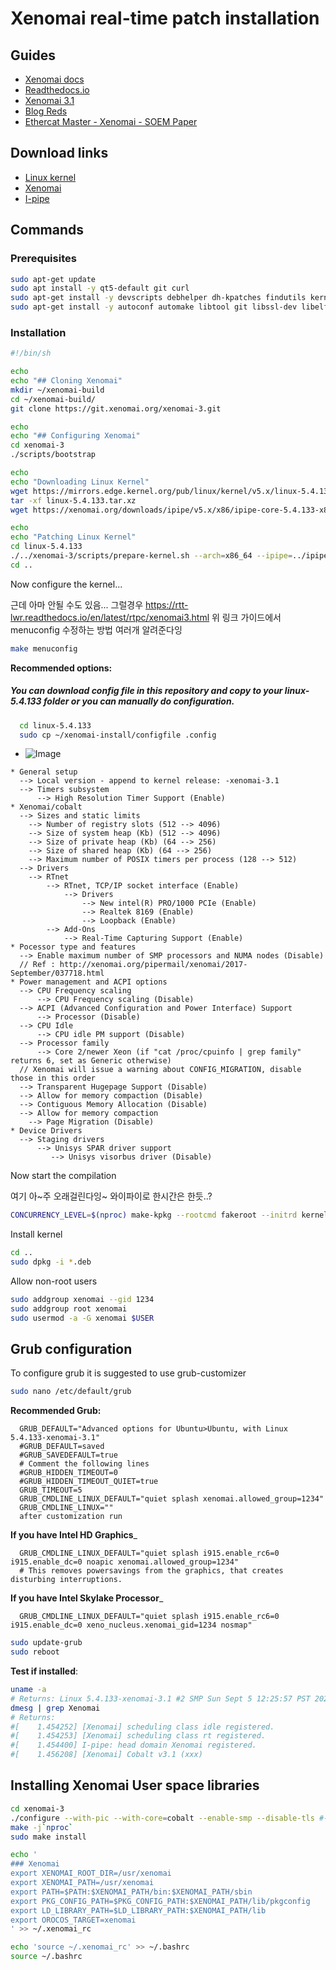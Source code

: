 # Xenomai real-time patch installation

## Guides

- [Xenomai docs](http://xenomai.org/installing-xenomai-3-x/#Installation_steps)
- [Readthedocs.io](http://rtt-lwr.readthedocs.io/en/latest/rtpc/xenomai.html)
- [Xenomai 3.1](http://rtt-lwr.readthedocs.io/en/latest/rtpc/xenomai3.html)
- [Blog Reds](https://blog.reds.ch/?p=1308)
- [Ethercat Master - Xenomai - SOEM Paper](https://www.koreascience.or.kr/article/JAKO202121137920799.pdf)


## Download links
- [Linux kernel](https://www.kernel.org/pub/linux/kernel/v5.x/)
- [Xenomai](  http://git.xenomai.org/xenomai-3.git)
- [I-pipe](https://xenomai.org/downloads/ipipe/v5.x/x86/)


## Commands

### Prerequisites

```sh
sudo apt-get update
sudo apt install -y qt5-default git curl
sudo apt-get install -y devscripts debhelper dh-kpatches findutils kernel-package libncurses-dev fakeroot zlib1g-dev autotools-dev 
sudo apt-get install -y autoconf automake libtool git libssl-dev libelf-dev libncurses5-dev bison flex

```


### Installation

```sh
#!/bin/sh

echo
echo "## Cloning Xenomai"
mkdir ~/xenomai-build
cd ~/xenomai-build/
git clone https://git.xenomai.org/xenomai-3.git

echo
echo "## Configuring Xenomai"
cd xenomai-3
./scripts/bootstrap

echo
echo "Downloading Linux Kernel"
wget https://mirrors.edge.kernel.org/pub/linux/kernel/v5.x/linux-5.4.133.tar.xz
tar -xf linux-5.4.133.tar.xz
wget https://xenomai.org/downloads/ipipe/v5.x/x86/ipipe-core-5.4.133-x86-6.patch

echo
echo "Patching Linux Kernel"
cd linux-5.4.133
./../xenomai-3/scripts/prepare-kernel.sh --arch=x86_64 --ipipe=../ipipe-core-5.4.133-x86-6.patch
cd ..


```

Now configure the kernel...

근데 아마 안될 수도 있음... 그럴경우
https://rtt-lwr.readthedocs.io/en/latest/rtpc/xenomai3.html
위 링크 가이드에서 menuconfig 수정하는 방법 여러개 알려준다잉

```sh
make menuconfig
```

__Recommended options:__
##### You can download config file in this repository and copy to your linux-5.4.133 folder or you can manually do configuration.
```sh
  cd linux-5.4.133 
  sudo cp ~/xenomai-install/configfile .config
```


- ![Image](https://github.com/veysiadn/xenomai-install/blob/master/XenomaiKernelConfig.png)

```
* General setup
  --> Local version - append to kernel release: -xenomai-3.1
  --> Timers subsystem
      --> High Resolution Timer Support (Enable)
* Xenomai/cobalt
  --> Sizes and static limits
    --> Number of registry slots (512 --> 4096)
    --> Size of system heap (Kb) (512 --> 4096)
    --> Size of private heap (Kb) (64 --> 256)
    --> Size of shared heap (Kb) (64 --> 256)
    --> Maximum number of POSIX timers per process (128 --> 512)
  --> Drivers
    --> RTnet
        --> RTnet, TCP/IP socket interface (Enable)
            --> Drivers
                --> New intel(R) PRO/1000 PCIe (Enable)
                --> Realtek 8169 (Enable)
                --> Loopback (Enable)
        --> Add-Ons
            --> Real-Time Capturing Support (Enable)
* Pocessor type and features
  --> Enable maximum number of SMP processors and NUMA nodes (Disable)
  // Ref : http://xenomai.org/pipermail/xenomai/2017-September/037718.html
* Power management and ACPI options
  --> CPU Frequency scaling
      --> CPU Frequency scaling (Disable)
  --> ACPI (Advanced Configuration and Power Interface) Support
      --> Processor (Disable)
  --> CPU Idle
      --> CPU idle PM support (Disable)
  --> Processor family
      --> Core 2/newer Xeon (if "cat /proc/cpuinfo | grep family" returns 6, set as Generic otherwise)
  // Xenomai will issue a warning about CONFIG_MIGRATION, disable those in this order
  --> Transparent Hugepage Support (Disable)
  --> Allow for memory compaction (Disable)
  --> Contiguous Memory Allocation (Disable)
  --> Allow for memory compaction
    --> Page Migration (Disable)
* Device Drivers
  --> Staging drivers
      --> Unisys SPAR driver support
         --> Unisys visorbus driver (Disable)
```


Now start the compilation

여기 아~주 오래걸린다잉~ 와이파이로 한시간은 한듯..?
```sh
CONCURRENCY_LEVEL=$(nproc) make-kpkg --rootcmd fakeroot --initrd kernel_image kernel_headers
```

Install kernel
```sh
cd ..
sudo dpkg -i *.deb 

```

Allow non-root users

```sh
sudo addgroup xenomai --gid 1234
sudo addgroup root xenomai
sudo usermod -a -G xenomai $USER

```

## Grub configuration

To configure grub it is suggested to use grub-customizer

```sh
sudo nano /etc/default/grub
```
__Recommended Grub:__

```
  GRUB_DEFAULT="Advanced options for Ubuntu>Ubuntu, with Linux 5.4.133-xenomai-3.1"
  #GRUB_DEFAULT=saved
  #GRUB_SAVEDEFAULT=true
  # Comment the following lines
  #GRUB_HIDDEN_TIMEOUT=0
  #GRUB_HIDDEN_TIMEOUT_QUIET=true
  GRUB_TIMEOUT=5
  GRUB_CMDLINE_LINUX_DEFAULT="quiet splash xenomai.allowed_group=1234"
  GRUB_CMDLINE_LINUX=""
  after customization run
```
__If you have Intel HD Graphics___
```
  GRUB_CMDLINE_LINUX_DEFAULT="quiet splash i915.enable_rc6=0 i915.enable_dc=0 noapic xenomai.allowed_group=1234"
  # This removes powersavings from the graphics, that creates disturbing interruptions.
```
__If you have Intel Skylake Processor___
```
  GRUB_CMDLINE_LINUX_DEFAULT="quiet splash i915.enable_rc6=0 i915.enable_dc=0 xeno_nucleus.xenomai_gid=1234 nosmap"

```
```sh
sudo update-grub
sudo reboot
```

__Test if installed__:
```sh
uname -a
# Returns: Linux 5.4.133-xenomai-3.1 #2 SMP Sun Sept 5 12:25:57 PST 2021 x86_64 x86_64 x86_64 GNU/Linux
dmesg | grep Xenomai
# Returns:
#[    1.454252] [Xenomai] scheduling class idle registered.
#[    1.454253] [Xenomai] scheduling class rt registered.
#[    1.454400] I-pipe: head domain Xenomai registered.
#[    1.456208] [Xenomai] Cobalt v3.1 (xxx)

```

## Installing Xenomai User space libraries

```sh
cd xenomai-3
./configure --with-pic --with-core=cobalt --enable-smp --disable-tls #--disable-clock-monotonic-raw
make -j`nproc`
sudo make install
```

```sh
echo '
### Xenomai
export XENOMAI_ROOT_DIR=/usr/xenomai
export XENOMAI_PATH=/usr/xenomai
export PATH=$PATH:$XENOMAI_PATH/bin:$XENOMAI_PATH/sbin
export PKG_CONFIG_PATH=$PKG_CONFIG_PATH:$XENOMAI_PATH/lib/pkgconfig
export LD_LIBRARY_PATH=$LD_LIBRARY_PATH:$XENOMAI_PATH/lib
export OROCOS_TARGET=xenomai
' >> ~/.xenomai_rc

echo 'source ~/.xenomai_rc' >> ~/.bashrc
source ~/.bashrc
```
